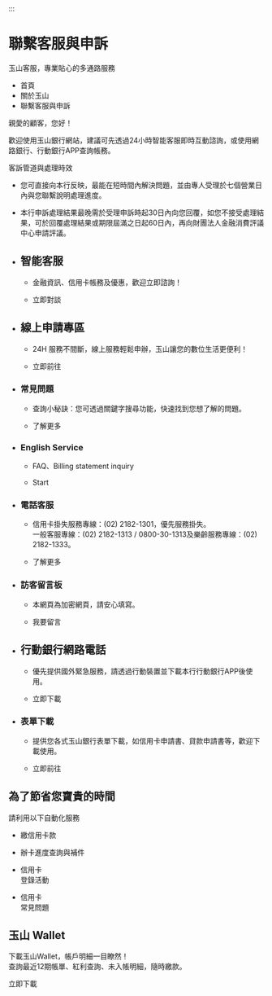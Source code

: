 :::

# 聯繫客服與申訴

玉山客服，專業貼心的多通路服務

  * 首頁
  * 關於玉山
  * 聯繫客服與申訴

親愛的顧客，您好！

歡迎使用玉山銀行網站，建議可先透過24小時智能客服即時互動諮詢，或使用網路銀行、行動銀行APP查詢帳務。

客訴管道與處理時效

  * 您可直接向本行反映，最能在短時間內解決問題，並由專人受理於七個營業日內與您聯繫說明處理進度。
  * 本行申訴處理結果最晚需於受理申訴時起30日內向您回覆，如您不接受處理結果，可於回覆處理結果或期限屆滿之日起60日內，再向財團法人金融消費評議中心申請評議。

  * ## 智能客服

    * 金融資訊、信用卡帳務及優惠，歡迎立即諮詢！

    * 立即對談 

  * ## 線上申請專區

    * 24H 服務不間斷，線上服務輕鬆申辦，玉山讓您的數位生活更便利！

    * 立即前往 

  * ### 常見問題

    * 查詢小秘訣：您可透過關鍵字搜尋功能，快速找到您想了解的問題。

    * 了解更多 

  * ### English Service

    * FAQ、Billing statement inquiry

    * Start 

  * ### 電話客服

    * 信用卡掛失服務專線：(02) 2182-1301，優先服務掛失。  
一般客服專線：(02) 2182-1313 / 0800-30-1313及樂齡服務專線：(02) 2182-1333。

    * 了解更多 

  * ### 訪客留言板

    * 本網頁為加密網頁，請安心填寫。

    * 我要留言 

  * ## 行動銀行網路電話

    * 優先提供國外緊急服務，請透過行動裝置並下載本行行動銀行APP後使用。

    * 立即下載 

  * ### 表單下載

    * 提供您各式玉山銀行表單下載，如信用卡申請書、貸款申請書等，歡迎下載使用。

    * 立即前往 

## 為了節省您寶貴的時間  
請利用以下自動化服務

  * 繳信用卡款

  * 辦卡進度查詢與補件

  * 信用卡  
登錄活動

  * 信用卡  
常見問題

## 玉山 Wallet

下載玉山Wallet，帳戶明細一目瞭然！  
查詢最近12期帳單、紅利查詢、未入帳明細，隨時繳款。

立即下載

